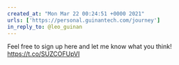 ```yaml
---
created_at: "Mon Mar 22 00:24:51 +0000 2021"
urls: ['https://personal.guinantech.com/journey']
in_reply_to: @leo_guinan
---
```


Feel free to sign up here and let me know what you think! https://t.co/SUZCOFUpVI